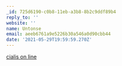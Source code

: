 ```yaml
---
_id: 725d6190-c0b8-11eb-a3b8-8b2c9ddf89b4
reply_to: ''
website: ''
name: Untonse
email: aeeb6761a9e5226b30a546a0d90cbb44
date: '2021-05-29T19:59:59.270Z'
---
```

<a href=https://vscialisv.com/>cialis on line
